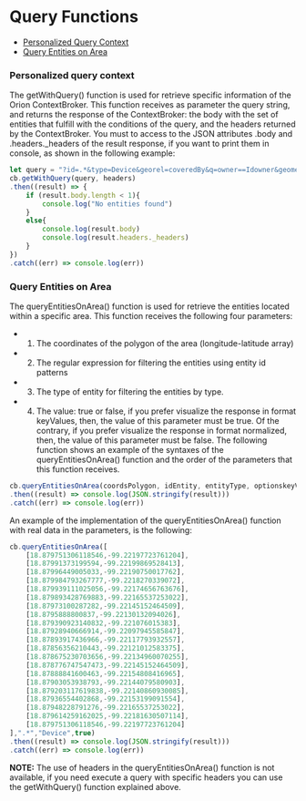 # Query Functions

* [Personalized Query Context](#personalized-query-context)
* [Query Entities on Area](#query-entities-on-area)

### Personalized query context
The getWithQuery() function is used for retrieve specific information of the Orion ContextBroker. This function receives as parameter the query string, and returns the response of the ContextBroker: the body with the set of entities that fulfill with the conditions of the query, and the headers returned by the ContextBroker. You must to access to the JSON attributes .body and .headers._headers of the result response, if you want to print them in console, as shown in the following example:
```js
let query = "?id=.*&type=Device&georel=coveredBy&q=owner==Idowner&geometry=polygon&coords=18.879751306118546,-99.22197723761204;18.87991373199594,-99.22199869528413;18.87996449005033,-99.22190750017762;18.879984793267777,-99.2218270339072;18.879939111025056,-99.22174656763676;18.879893428769883,-99.22165537253022;18.87973100287282,-99.22145152464509;18.8795888800837,-99.22130132094026;18.879390923140832,-99.221076015383;18.87928940666914,-99.22097945585847;18.87893917436966,-99.22117793932557;18.87856356210443,-99.22121012583375;18.878675230703656,-99.22134960070255;18.878776747547473,-99.22145152464509;18.87888841600463,-99.22154808416965;18.87903053938793,-99.22144079580903;18.879203117619838,-99.22140860930085;18.87936554402868,-99.22153199091554;18.87948228791276,-99.22165537253022;18.879614259162025,-99.22181630507114;18.879751306118546,-99.22197723761204&options=keyValues"
cb.getWithQuery(query, headers)
.then((result) => {
    if (result.body.length < 1){
        console.log("No entities found")
    }
    else{
        console.log(result.body)
        console.log(result.headers._headers)
    }
})
.catch((err) => console.log(err))
```
### Query Entities on Area
The queryEntitiesOnArea() function is used for retrieve the entities located within a specific area. This function receives the following four parameters:
- 1. The coordinates of the polygon of the area (longitude-latitude array)
- 2. The regular expression for filtering the entities using entity id patterns
- 3. The type of entity for filtering the entities by type.
- 4. The value: true or false, if you prefer visualize the response in format keyValues, then, the value of this parameter must be true. Of the contrary, if you prefer visualize the response in format normalized, then, the value of this parameter must be false.
The following function shows an example of the syntaxes of the queryEntitiesOnArea() function and the order of the parameters that this function receives.
```js
cb.queryEntitiesOnArea(coordsPolygon, idEntity, entityType, optionskeyValues)
.then((result) => console.log(JSON.stringify(result)))
.catch((err) => console.log(err))
```
An example of the implementation of the queryEntitiesOnArea() function with real data in the parameters, is the following:
```js
cb.queryEntitiesOnArea([
    [18.879751306118546,-99.22197723761204],
    [18.87991373199594,-99.22199869528413],
    [18.87996449005033,-99.22190750017762],
    [18.879984793267777,-99.2218270339072],
    [18.879939111025056,-99.22174656763676],
    [18.879893428769883,-99.22165537253022],
    [18.87973100287282,-99.22145152464509],
    [18.8795888800837,-99.22130132094026],
    [18.879390923140832,-99.221076015383],
    [18.87928940666914,-99.22097945585847],
    [18.87893917436966,-99.22117793932557],
    [18.87856356210443,-99.22121012583375],
    [18.878675230703656,-99.22134960070255],
    [18.878776747547473,-99.22145152464509],
    [18.87888841600463,-99.22154808416965],
    [18.87903053938793,-99.22144079580903],
    [18.879203117619838,-99.22140860930085],
    [18.87936554402868,-99.22153199091554],
    [18.87948228791276,-99.22165537253022],
    [18.879614259162025,-99.22181630507114],
    [18.879751306118546,-99.22197723761204]
],".*","Device",true)
.then((result) => console.log(JSON.stringify(result)))
.catch((err) => console.log(err))
```
**NOTE:** The use of headers in the queryEntitiesOnArea() function is not available, if you need execute a query with specific headers you can use the getWithQuery() function explained above.